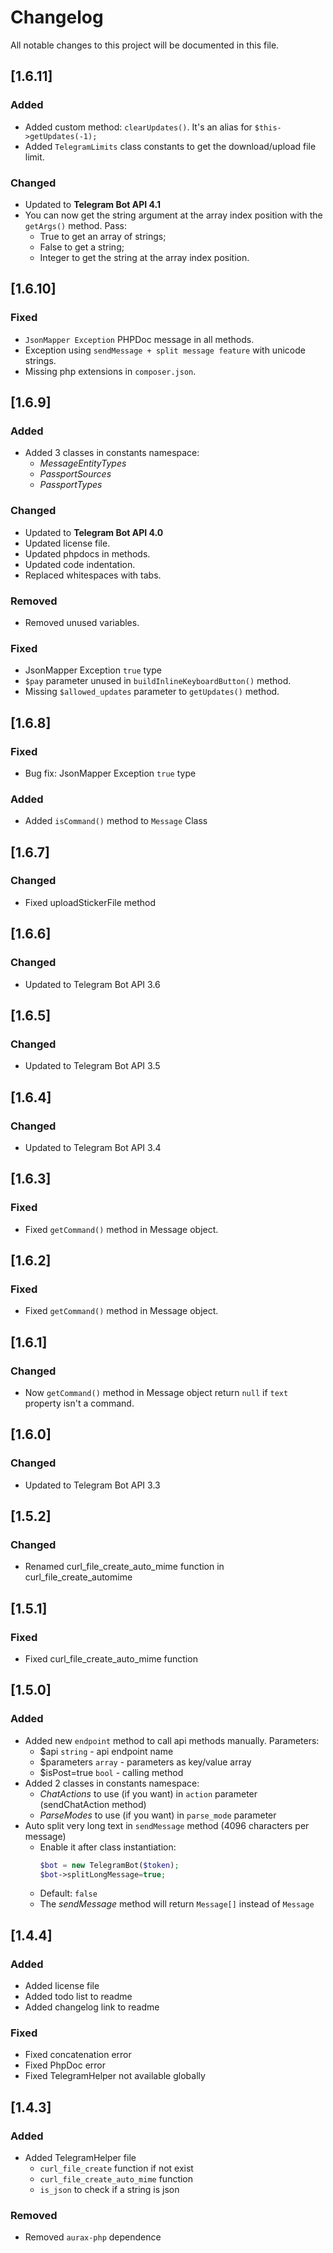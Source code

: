 # Changelog
All notable changes to this project will be documented in this file.

## [1.6.11]
### Added
- Added custom method: `clearUpdates()`. It's an alias for `$this->getUpdates(-1);`
- Added `TelegramLimits` class constants to get the download/upload file limit.
### Changed
- Updated to __Telegram Bot API 4.1__
- You can now get the string argument at the array index position with the `getArgs()` method. Pass:
    - True to get an array of strings;
    - False to get a string;
    - Integer to get the string at the array index position. 

## [1.6.10]
### Fixed
- `JsonMapper Exception` PHPDoc message in all methods.
- Exception using `sendMessage + split message feature` with unicode strings.
- Missing php extensions in `composer.json`.

## [1.6.9]
### Added
- Added 3 classes in constants namespace:
    - *MessageEntityTypes*
    - *PassportSources*
    - *PassportTypes*
### Changed
- Updated to __Telegram Bot API 4.0__
- Updated license file.
- Updated phpdocs in methods.
- Updated code indentation.
- Replaced whitespaces with tabs.
### Removed
- Removed unused variables.
### Fixed
- JsonMapper Exception `true` type
- `$pay` parameter unused in `buildInlineKeyboardButton()` method.
- Missing `$allowed_updates` parameter to `getUpdates()` method.

## [1.6.8]
### Fixed
- Bug fix: JsonMapper Exception `true` type
### Added
- Added `isCommand()` method to `Message` Class

## [1.6.7]
### Changed
- Fixed uploadStickerFile method

## [1.6.6]
### Changed
- Updated to Telegram Bot API 3.6

## [1.6.5]
### Changed
- Updated to Telegram Bot API 3.5

## [1.6.4]
### Changed
- Updated to Telegram Bot API 3.4

## [1.6.3]
### Fixed
- Fixed `getCommand()` method in Message object.

## [1.6.2]
### Fixed
- Fixed `getCommand()` method in Message object.

## [1.6.1]
### Changed
- Now `getCommand()` method in Message object return `null` if `text` property isn't a command.

## [1.6.0]
### Changed
- Updated to Telegram Bot API 3.3

## [1.5.2]
### Changed
- Renamed curl_file_create_auto_mime function in curl_file_create_automime

## [1.5.1]
### Fixed
- Fixed curl_file_create_auto_mime function

## [1.5.0]
### Added
- Added new `endpoint` method to call api methods manually. Parameters:
    - $api `string` - api endpoint name
    - $parameters `array` - parameters as key/value array
    - $isPost=true `bool` - calling method  
- Added 2 classes in constants namespace:
    - *ChatActions* to use (if you want) in `action` parameter (sendChatAction method)
    - *ParseModes* to use (if you want) in `parse_mode` parameter
- Auto split very long text in `sendMessage` method (4096 characters per message)
    - Enable it after class instantiation:
      ```php
      $bot = new TelegramBot($token);
      $bot->splitLongMessage=true;
      ```
    - Default: `false`
    - The *sendMessage* method will return `Message[]` instead of `Message`
    
## [1.4.4]
### Added
- Added license file
- Added todo list to readme
- Added changelog link to readme

### Fixed
- Fixed concatenation error 
- Fixed PhpDoc error
- Fixed TelegramHelper not available globally

## [1.4.3]
### Added
- Added TelegramHelper file
    - `curl_file_create` function if not exist
    - `curl_file_create_auto_mime` function
    - `is_json` to check if a string is json

### Removed
- Removed `aurax-php` dependence
